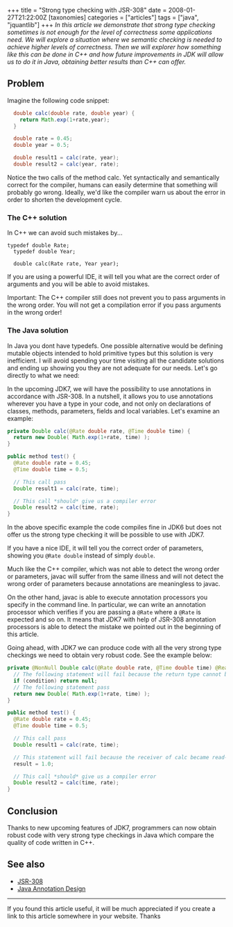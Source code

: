 +++
title = "Strong type checking with JSR-308"
date = 2008-01-27T21:22:00Z
[taxonomies]
categories = ["articles"]
tags = ["java", "jquantlib"]
+++
_In this article we demonstrate that strong type checking sometimes is not enough for the level of correctness some applications need. We will explore a situation where we semantic checking is needed to achieve higher levels of correctness. Then we will explorer how something like this can be done in C++ and how future improvements in JDK will allow us to do it in Java, obtaining better results than C++ can offer._

## Problem

Imagine the following code snippet:
```java
  double calc(double rate, double year) {
    return Math.exp(1+rate,year);
  }

  double rate = 0.45;
  double year = 0.5;

  double result1 = calc(rate, year);
  double result2 = calc(year, rate);
```
Notice the two calls of the method calc. Yet syntactically and semantically correct for the compiler, humans can easily determine that something will probably go wrong. Ideally, we'd like the compiler warn us about the error in order to shorten the development cycle.

### The C++ solution

In C++ we can avoid such mistakes by...
```cplusplus
typedef double Rate;
  typedef double Year;

  double calc(Rate rate, Year year);
```
If you are using a powerful IDE, it will tell you what are the correct order of arguments and you will be able to avoid mistakes.

Important: The C++ compiler still does not prevent you to pass arguments in the wrong order. You will not get a compilation error if you pass arguments in the wrong order!

### The Java solution

In Java you dont have typedefs. One possible alternative would be defining mutable objects intended to hold primitive types but this solution is very inefficient. I will avoid spending your time visiting all the candidate solutions and ending up showing you they are not adequate for our needs. Let's go directly to what we need:

In the upcoming JDK7, we will have the possibility to use annotations in accordance with JSR-308. In a nutshell, it allows you to use annotations wherever you have a type in your code, and not only on declarations of classes, methods, parameters, fields and local variables. Let's examine an example:
```java
private Double calc(@Rate double rate, @Time double time) {
  return new Double( Math.exp(1+rate, time) );
}

public method test() {
  @Rate double rate = 0.45;
  @Time double time = 0.5;

  // This call pass
  Double result1 = calc(rate, time);

  // This call *should* give us a compiler error
  Double result2 = calc(time, rate);
}
```
In the above specific example the code compiles fine in JDK6 but does not offer us the strong type checking it will be possible to use with JDK7.

If you have a nice IDE, it will tell you the correct order of parameters, showing you ``@Rate double`` instead of simply `double`.

Much like the C++ compiler, which was not able to detect the wrong order or parameters, javac will suffer from the same illness and will not detect the wrong order of parameters because annotations are meaningless to javac.

On the other hand, javac is able to execute annotation processors you specify in the command line. In particular, we can write an annotation processor which verifies if you are passing a ``@Rate`` where a ``@Rate`` is expected and so on. It means that JDK7 with help of JSR-308 annotation processors is able to detect the mistake we pointed out in the beginning of this article.

Going ahead, with JDK7 we can produce code with all the very strong type checkings we need to obtain very robust code. See the example below:
```java
private @NonNull Double calc(@Rate double rate, @Time double time) @ReadOnly {
  // The following statement will fail because the return type cannot be null 
  if (condition) return null;
  // The following statement pass
  return new Double( Math.exp(1+rate, time) );
}

public method test() {
  @Rate double rate = 0.45;
  @Time double time = 0.5;

  // This call pass
  Double result1 = calc(rate, time);

  // This statement will fail because the receiver of calc became read-only
  result = 1.0;

  // This call *should* give us a compiler error
  Double result2 = calc(time, rate);
}
```

## Conclusion

Thanks to new upcoming features of JDK7, programmers can now obtain robust code with very strong type checkings in Java which compare the quality of code written in C++.


## See also

* [JSR-308](http://groups.csail.mit.edu/pag/jsr308/)
* [Java Annotation Design](http://groups.csail.mit.edu/pag/jsr308/java-annotation-design.html)

----

If you found this article useful, it will be much appreciated if you create a link to this article somewhere in your website. Thanks
